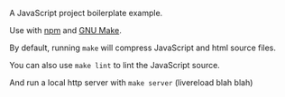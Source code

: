 A JavaScript project boilerplate example.

Use with [npm](http://www.npmjs.org) and [GNU Make](https://www.gnu.org/software/make/).


By default, running `make` will compress JavaScript and html source files.

You can also use `make lint` to lint the JavaScript source.

And run a local http server with `make server` (livereload blah blah)



